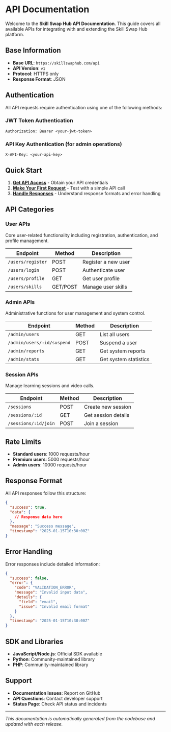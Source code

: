 # API Documentation

Welcome to the **Skill Swap Hub API Documentation**. This guide covers all available APIs for integrating with and extending the Skill Swap Hub platform.

## Base Information

- **Base URL**: `https://skillswaphub.com/api`
- **API Version**: `v1`
- **Protocol**: HTTPS only
- **Response Format**: JSON

## Authentication

All API requests require authentication using one of the following methods:

### JWT Token Authentication
```http
Authorization: Bearer <your-jwt-token>
```

### API Key Authentication (for admin operations)
```http
X-API-Key: <your-api-key>
```

## Quick Start

1. **[Get API Access](./authentication.md)** - Obtain your API credentials
2. **[Make Your First Request](./users/profile.md)** - Test with a simple API call
3. **[Handle Responses](./errors.md)** - Understand response formats and error handling

## API Categories

### User APIs
Core user-related functionality including registration, authentication, and profile management.

| Endpoint | Method | Description |
|----------|---------|-------------|
| `/users/register` | POST | Register a new user |
| `/users/login` | POST | Authenticate user |
| `/users/profile` | GET | Get user profile |
| `/users/skills` | GET/POST | Manage user skills |

### Admin APIs
Administrative functions for user management and system control.

| Endpoint | Method | Description |
|----------|---------|-------------|
| `/admin/users` | GET | List all users |
| `/admin/users/:id/suspend` | POST | Suspend a user |
| `/admin/reports` | GET | Get system reports |
| `/admin/stats` | GET | Get system statistics |

### Session APIs
Manage learning sessions and video calls.

| Endpoint | Method | Description |
|----------|---------|-------------|
| `/sessions` | POST | Create new session |
| `/sessions/:id` | GET | Get session details |
| `/sessions/:id/join` | POST | Join a session |

## Rate Limits

- **Standard users**: 1000 requests/hour
- **Premium users**: 5000 requests/hour
- **Admin users**: 10000 requests/hour

## Response Format

All API responses follow this structure:

```json
{
  "success": true,
  "data": {
    // Response data here
  },
  "message": "Success message",
  "timestamp": "2025-01-15T10:30:00Z"
}
```

## Error Handling

Error responses include detailed information:

```json
{
  "success": false,
  "error": {
    "code": "VALIDATION_ERROR",
    "message": "Invalid input data",
    "details": {
      "field": "email",
      "issue": "Invalid email format"
    }
  },
  "timestamp": "2025-01-15T10:30:00Z"
}
```

## SDK and Libraries

- **JavaScript/Node.js**: Official SDK available
- **Python**: Community-maintained library
- **PHP**: Community-maintained library

## Support

- **Documentation Issues**: Report on GitHub
- **API Questions**: Contact developer support
- **Status Page**: Check API status and incidents

---

*This documentation is automatically generated from the codebase and updated with each release.*
